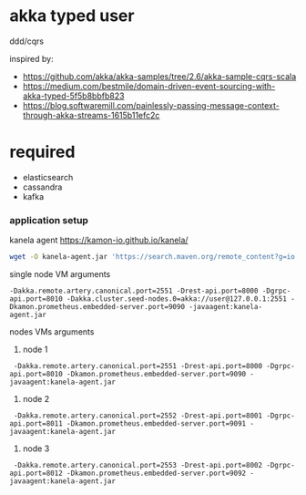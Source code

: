 # akka typed user

ddd/cqrs

inspired by:

* https://github.com/akka/akka-samples/tree/2.6/akka-sample-cqrs-scala
* https://medium.com/bestmile/domain-driven-event-sourcing-with-akka-typed-5f5b8bbfb823
* https://blog.softwaremill.com/painlessly-passing-message-context-through-akka-streams-1615b11efc2c

# required

* elasticsearch
* cassandra
* kafka

### application setup

kanela agent https://kamon-io.github.io/kanela/

```bash
wget -O kanela-agent.jar 'https://search.maven.org/remote_content?g=io.kamon&a=kanela-agent&v=LATEST'
```

single node VM arguments

```
-Dakka.remote.artery.canonical.port=2551 -Drest-api.port=8000 -Dgrpc-api.port=8010 -Dakka.cluster.seed-nodes.0=akka://user@127.0.0.1:2551 -Dkamon.prometheus.embedded-server.port=9090 -javaagent:kanela-agent.jar
```

nodes VMs arguments


1. node 1

```
 -Dakka.remote.artery.canonical.port=2551 -Drest-api.port=8000 -Dgrpc-api.port=8010 -Dkamon.prometheus.embedded-server.port=9090 -javaagent:kanela-agent.jar
```

1. node 2

``` 
 -Dakka.remote.artery.canonical.port=2552 -Drest-api.port=8001 -Dgrpc-api.port=8011 -Dkamon.prometheus.embedded-server.port=9091 -javaagent:kanela-agent.jar
```

1. node 3

```
 -Dakka.remote.artery.canonical.port=2553 -Drest-api.port=8002 -Dgrpc-api.port=8012 -Dkamon.prometheus.embedded-server.port=9092 -javaagent:kanela-agent.jar
```